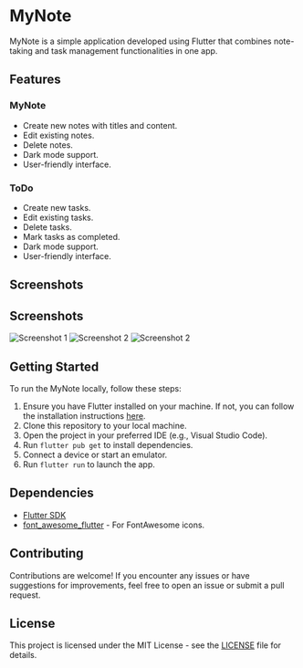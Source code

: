 # MyNote

MyNote is a simple application developed using Flutter that combines note-taking and task management functionalities in one app.

## Features

### MyNote

- Create new notes with titles and content.
- Edit existing notes.
- Delete notes.
- Dark mode support.
- User-friendly interface.

### ToDo

- Create new tasks.
- Edit existing tasks.
- Delete tasks.
- Mark tasks as completed.
- Dark mode support.
- User-friendly interface.

## Screenshots

## Screenshots

![Screenshot 1](readme/images/Screenshot_20240210-090459.jpg)
![Screenshot 2](readme/images/Screenshot_20240210-090510.jpg)
![Screenshot 2](readme/images/Screenshot_20240210-090518.jpg)





## Getting Started

To run the MyNote locally, follow these steps:

1. Ensure you have Flutter installed on your machine. If not, you can follow the installation instructions [here](https://flutter.dev/docs/get-started/install).
2. Clone this repository to your local machine.
3. Open the project in your preferred IDE (e.g., Visual Studio Code).
4. Run `flutter pub get` to install dependencies.
5. Connect a device or start an emulator.
6. Run `flutter run` to launch the app.

## Dependencies

- [Flutter SDK](https://flutter.dev/)
- [font_awesome_flutter](https://pub.dev/packages/font_awesome_flutter) - For FontAwesome icons.

## Contributing

Contributions are welcome! If you encounter any issues or have suggestions for improvements, feel free to open an issue or submit a pull request.

## License

This project is licensed under the MIT License - see the [LICENSE](LICENSE) file for details.
